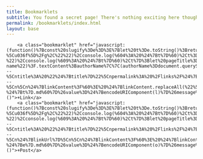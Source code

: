 ```yaml
---
title: Bookmarklets
subtitle: You found a secret page! There's nothing exciting here though, sorry.
permalink: /bookmarklets/index.html
layout: base
---
```


        <a class="bookmarklet" href="javascript:(function()%7Bconst%20slugify%3De%3D%3E%7Blet%20t%3De.toString()%3Breturn%20console.log(%601%3A%20%24%7Bt%7D%60)%2Ct%3Dt.replaceAll(%22%2F%22%2C%22%20%22)%2Cconsole.log(%602%3A%20%24%7Bt%7D%60)%2Ct%3Dt.normalize(%22NFD%22)%2Cconsole.log(%603%3A%20%24%7Bt%7D%60)%2Ct%3Dt.replace(%2F%5B%5Cu0300-%5Cu036f%5D%2Fg%2C%22%22)%2Cconsole.log(%604%3A%20%24%7Bt%7D%60)%2Ct%3Dt.toLowerCase()%2Cconsole.log(%605%3A%20%24%7Bt%7D%60)%2Ct%3Dt.replace(%2F%5Cs%2B%2Fg%2C%22%20%22)%2Cconsole.log(%606%3A%20%24%7Bt%7D%60)%2Ct%3Dt.replace(%2F%5B%5E%5Cw%20%5D%2B%2Fg%2C%22%20%22)%2Cconsole.log(%607%3A%20%24%7Bt%7D%60)%2Ct%3Dt.trim()%2Cconsole.log(%608%3A%20%24%7Bt%7D%60)%2Ct%3Dt.replace(%2F%20%2B%2Fg%2C%22-%22)%2Cconsole.log(%609%3A%20%24%7Bt%7D%60)%2Ct%7D%3Blet%20pageTitle%3Dwindow.document.title%2ClinkSelection%3D%22getSelection%22in%20window%3Fwindow.getSelection().toString().trim()%3A%22%22%2ClinkContent%3DlinkSelection%7C%7Cwindow.document.querySelector(%22head%20meta%5Bname%3Ddescription%20i%5D%22)%3F.content.trim()%7C%7Cwindow.document.querySelector(%22main%20p%22)%3F.textContent.trim()%7C%7Cwindow.document.querySelector(%22article%20p%22)%3F.textContent.trim()%7C%7Cwindow.document.querySelector(%22p%22)%3F.textContent.trim()%2ClinkUrl%3Dwindow.location.href%3Bconst%20web%3Dwindow.location.origin%2Clink%3Dwindow.location.href%3Blet%20authorName%3Ddocument.querySelector(%22.p-name%22)%3F.textContent%3BauthorName%7C%7C(authorName%3Ddocument.querySelector('%5Brel%3D%22author%22%5D')%3F.textContent)%3Bconst%20mastodonAccounts%3DArray.from(document.querySelectorAll('%5Brel%3D%22me%22%5D')).filter((e%3D%3Ee.href.includes(%22%40%22))).map((e%3D%3Ee.href)).join(%22%2C%20%22)%2CFEED_SELECTORS%3D%5B'link%5Btype%3D%22application%2Frss%2Bxml%22%5D'%2C'link%5Btype%3D%22application%2Fatom%2Bxml%22%5D'%2C'link%5Btype%3D%22application%2Fjson%22%5D'%5D%3Blet%20title%3Dwindow.prompt(%22Title%20of%20the%20link%3F%22%2CpageTitle)%3Bconst%20run%3D()%3D%3E%7Blet%20e%3Dnull%3Bif(FEED_SELECTORS.forEach((t%3D%3E%7Bif(e)return%3Bconst%20n%3Ddocument.querySelector(t)%3Bn%26%26(e%3Dn.href)%7D))%2Cnull!%3D%3Dtitle)%7Blet%20t%3Dwindow.prompt(%22Slug%20of%20the%20link%3F%22%2Cslugify(title))%3Bif(null!%3D%3Dt)%7Bconst%20n%3D(new%20Date).toISOString()%2Co%3D(new%20Date).getFullYear()%3Blet%20l%3D%60---%5Cntitle%3A%20%22%24%7Btitle%7D%22%5Cnpermalink%3A%20%2Flinks%2F%24%7Bt%7D%2Findex.html%5Cnlink%3A%20%24%7Blink%7D%5Cndate%3A%20%24%7Bn%7D%5Cnauthor%3A%20%5Cn%20%20name%3A%20%24%7BauthorName%7C%7C%22%22%7D%5Cn%20%20web%3A%20%24%7Bweb%7D%5Cn%20%20feed%3A%20%24%7Be%7D%5Cn%20%20mastodon%3A%20%24%7BmastodonAccounts%7D%5Cn---%5Cn%5Cn%24%7BlinkContent%3F%60%3E%20%24%7BlinkContent.replaceAll(%22%5Cn%22%2C%22%5Cn%3E%20%22)%7D%60%3A%22%22%7D%5Cn%60%3Blet%20i%3D%60https%3A%2F%2Fgithub.com%2Frknightuk%2Frknight.me%2Fnew%2Fmaster%2F%3Ffilename%3D%24%7B%60src%2Flinks%2F%24%7Bo%7D%2F%24%7Bn.slice(0%2C10)%7D-%24%7Bt%7D.md%60%7D%26value%3D%24%7BencodeURIComponent(l)%7D%26message%3D%24%7BencodeURIComponent(%60New%20link%3A%20%24%7Btitle%7D%60)%7D%60%3Bwindow.open(i)%7D%7D%7D%3Brun()%3B%7D)()">+Link</a>
        <a class="bookmarklet" href="javascript:(function()%7Bconst%20slugify%3De%3D%3E%7Blet%20t%3De.toString()%3Breturn%20console.log(%601%3A%20%24%7Bt%7D%60)%2Ct%3Dt.replaceAll(%22%2F%22%2C%22%20%22)%2Cconsole.log(%602%3A%20%24%7Bt%7D%60)%2Ct%3Dt.normalize(%22NFD%22)%2Cconsole.log(%603%3A%20%24%7Bt%7D%60)%2Ct%3Dt.replace(%2F%5B%5Cu0300-%5Cu036f%5D%2Fg%2C%22%22)%2Cconsole.log(%604%3A%20%24%7Bt%7D%60)%2Ct%3Dt.toLowerCase()%2Cconsole.log(%605%3A%20%24%7Bt%7D%60)%2Ct%3Dt.replace(%2F%5Cs%2B%2Fg%2C%22%20%22)%2Cconsole.log(%606%3A%20%24%7Bt%7D%60)%2Ct%3Dt.replace(%2F%5B%5E%5Cw%20%5D%2B%2Fg%2C%22%20%22)%2Cconsole.log(%607%3A%20%24%7Bt%7D%60)%2Ct%3Dt.trim()%2Cconsole.log(%608%3A%20%24%7Bt%7D%60)%2Ct%3Dt.replace(%2F%20%2B%2Fg%2C%22-%22)%2Cconsole.log(%609%3A%20%24%7Bt%7D%60)%2Ct%7D%3Blet%20pageTitle%3Dwindow.document.title%2ClinkSelection%3D%22getSelection%22in%20window%3Fwindow.getSelection().toString().trim()%3A%22%22%2ClinkContent%3DlinkSelection%7C%7Cwindow.document.querySelector(%22head%20meta%5Bname%3Ddescription%20i%5D%22)%3F.content.trim()%7C%7Cwindow.document.querySelector(%22main%20p%22)%3F.textContent.trim()%7C%7Cwindow.document.querySelector(%22article%20p%22)%3F.textContent.trim()%7C%7Cwindow.document.querySelector(%22p%22)%3F.textContent.trim()%2ClinkUrl%3Dwindow.location.href%2Ctitle%3Dwindow.prompt(%22Title%20of%20the%20link%3F%22%2CpageTitle)%3Bif(null!%3D%3Dtitle)%7Blet%20e%3Dwindow.prompt(%22Slug%20of%20the%20link%3F%22%2Cslugify(title))%3Bif(null!%3D%3De)%7Bconst%20t%3D(new%20Date).toISOString()%2Cn%3D(new%20Date).getFullYear()%3Blet%20o%3D%60---%5Cntitle%3A%20%22%24%7Btitle%7D%22%5Cnpermalink%3A%20%2Flinks%2F%24%7Be%7D%2Findex.html%5Cndate%3A%20%24%7Bt%7D%5Cnexcerpt%3A%20%22%22%5Cnlayout%3A%20post%5Cntags%3A%5Cn---%5Cn%24%7BlinkUrl%7D%5Cn%5Cn%24%7BlinkContent%3F%60%3E%20%24%7BlinkContent.replaceAll(%22%5Cn%22%2C%22%5Cn%3E%20%22)%7D%60%3A%22%22%7D%5Cn%60%3Blet%20l%3D%60https%3A%2F%2Fgithub.com%2Frknightuk%2Frknight.me%2Fnew%2Fmaster%2F%3Ffilename%3D%24%7B%60src%2Fposts%2F%24%7Bn%7D%2F%24%7Bt.slice(0%2C10)%7D-%24%7Be%7D.md%60%7D%26value%3D%24%7BencodeURIComponent(o)%7D%26message%3D%24%7BencodeURIComponent(%60New%20link%3A%20%24%7Btitle%7D%60)%7D%60%3Bwindow.open(l)%7D%7D%7D)()">+Post</a>
